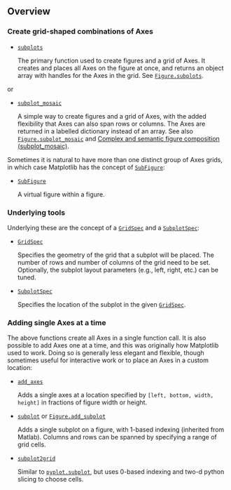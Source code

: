 ## Overview

### Create grid-shaped combinations of Axes

- [`subplots`](https://matplotlib.org/stable/api/_as_gen/matplotlib.pyplot.subplots.html#matplotlib.pyplot.subplots)

  The primary function used to create figures and a grid of Axes. It creates and places all Axes on the figure at once, and returns an object array with handles for the Axes in the grid. See [`Figure.subplots`](https://matplotlib.org/stable/api/figure_api.html#matplotlib.figure.Figure.subplots).

or

- [`subplot_mosaic`](https://matplotlib.org/stable/api/_as_gen/matplotlib.pyplot.subplot_mosaic.html#matplotlib.pyplot.subplot_mosaic)

  A simple way to create figures and a grid of Axes, with the added flexibility that Axes can also span rows or columns. The Axes are returned in a labelled dictionary instead of an array. See also [`Figure.subplot_mosaic`](https://matplotlib.org/stable/api/figure_api.html#matplotlib.figure.Figure.subplot_mosaic) and [Complex and semantic figure composition (subplot_mosaic)](https://matplotlib.org/stable/gallery/subplots_axes_and_figures/mosaic.html).

Sometimes it is natural to have more than one distinct group of Axes grids, in which case Matplotlib has the concept of [`SubFigure`](https://matplotlib.org/stable/api/figure_api.html#matplotlib.figure.SubFigure):

- [`SubFigure`](https://matplotlib.org/stable/api/figure_api.html#matplotlib.figure.SubFigure)

  A virtual figure within a figure.

### Underlying tools

Underlying these are the concept of a [`GridSpec`](https://matplotlib.org/stable/api/_as_gen/matplotlib.gridspec.GridSpec.html#matplotlib.gridspec.GridSpec) and a [`SubplotSpec`](https://matplotlib.org/stable/api/_as_gen/matplotlib.gridspec.SubplotSpec.html#matplotlib.gridspec.SubplotSpec):

- [`GridSpec`](https://matplotlib.org/stable/api/_as_gen/matplotlib.gridspec.GridSpec.html#matplotlib.gridspec.GridSpec)

  Specifies the geometry of the grid that a subplot will be placed. The number of rows and number of columns of the grid need to be set. Optionally, the subplot layout parameters (e.g., left, right, etc.) can be tuned.

- [`SubplotSpec`](https://matplotlib.org/stable/api/_as_gen/matplotlib.gridspec.SubplotSpec.html#matplotlib.gridspec.SubplotSpec)

  Specifies the location of the subplot in the given [`GridSpec`](https://matplotlib.org/stable/api/_as_gen/matplotlib.gridspec.GridSpec.html#matplotlib.gridspec.GridSpec).

### Adding single Axes at a time

The above functions create all Axes in a single function call. It is also possible to add Axes one at a time, and this was originally how Matplotlib used to work. Doing so is generally less elegant and flexible, though sometimes useful for interactive work or to place an Axes in a custom location:

- [`add_axes`](https://matplotlib.org/stable/api/figure_api.html#matplotlib.figure.Figure.add_axes)

  Adds a single axes at a location specified by `[left, bottom, width, height]` in fractions of figure width or height.

- [`subplot`](https://matplotlib.org/stable/api/_as_gen/matplotlib.pyplot.subplot.html#matplotlib.pyplot.subplot) or [`Figure.add_subplot`](https://matplotlib.org/stable/api/figure_api.html#matplotlib.figure.Figure.add_subplot)

  Adds a single subplot on a figure, with 1-based indexing (inherited from Matlab). Columns and rows can be spanned by specifying a range of grid cells.

- [`subplot2grid`](https://matplotlib.org/stable/api/_as_gen/matplotlib.pyplot.subplot2grid.html#matplotlib.pyplot.subplot2grid)

  Similar to [`pyplot.subplot`](https://matplotlib.org/stable/api/_as_gen/matplotlib.pyplot.subplot.html#matplotlib.pyplot.subplot), but uses 0-based indexing and two-d python slicing to choose cells.